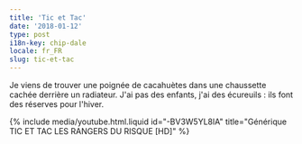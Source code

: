 ```yaml
---
title: 'Tic et Tac'
date: '2018-01-12'
type: post
i18n-key: chip-dale
locale: fr_FR
slug: tic-et-tac
---
```


Je viens de trouver une poignée de cacahuètes dans une chaussette cachée derrière un radiateur. J'ai pas des enfants, j'ai des écureuils : ils font des réserves pour l'hiver.

<!-- more -->

{% include media/youtube.html.liquid id="-BV3W5YL8lA" title="Générique TIC ET TAC LES RANGERS DU RISQUE [HD]" %}
